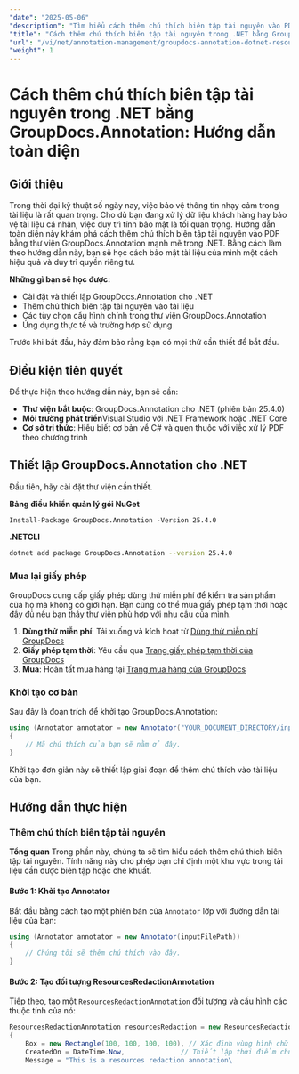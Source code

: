 ```yaml
---
"date": "2025-05-06"
"description": "Tìm hiểu cách thêm chú thích biên tập tài nguyên vào PDF bằng GroupDocs.Annotation cho .NET. Bảo vệ thông tin nhạy cảm và tăng cường bảo mật tài liệu bằng hướng dẫn chi tiết này."
"title": "Cách thêm chú thích biên tập tài nguyên trong .NET bằng GroupDocs.Annotation&#58; Hướng dẫn toàn diện"
"url": "/vi/net/annotation-management/groupdocs-annotation-dotnet-resource-redaction/"
"weight": 1
---
```


# Cách thêm chú thích biên tập tài nguyên trong .NET bằng GroupDocs.Annotation: Hướng dẫn toàn diện

## Giới thiệu

Trong thời đại kỹ thuật số ngày nay, việc bảo vệ thông tin nhạy cảm trong tài liệu là rất quan trọng. Cho dù bạn đang xử lý dữ liệu khách hàng hay bảo vệ tài liệu cá nhân, việc duy trì tính bảo mật là tối quan trọng. Hướng dẫn toàn diện này khám phá cách thêm chú thích biên tập tài nguyên vào PDF bằng thư viện GroupDocs.Annotation mạnh mẽ trong .NET. Bằng cách làm theo hướng dẫn này, bạn sẽ học cách bảo mật tài liệu của mình một cách hiệu quả và duy trì quyền riêng tư.

**Những gì bạn sẽ học được:**
- Cài đặt và thiết lập GroupDocs.Annotation cho .NET
- Thêm chú thích biên tập tài nguyên vào tài liệu
- Các tùy chọn cấu hình chính trong thư viện GroupDocs.Annotation
- Ứng dụng thực tế và trường hợp sử dụng

Trước khi bắt đầu, hãy đảm bảo rằng bạn có mọi thứ cần thiết để bắt đầu.

## Điều kiện tiên quyết

Để thực hiện theo hướng dẫn này, bạn sẽ cần:

- **Thư viện bắt buộc**: GroupDocs.Annotation cho .NET (phiên bản 25.4.0)
- **Môi trường phát triển**Visual Studio với .NET Framework hoặc .NET Core
- **Cơ sở tri thức**: Hiểu biết cơ bản về C# và quen thuộc với việc xử lý PDF theo chương trình

## Thiết lập GroupDocs.Annotation cho .NET

Đầu tiên, hãy cài đặt thư viện cần thiết.

**Bảng điều khiển quản lý gói NuGet**
```shell
Install-Package GroupDocs.Annotation -Version 25.4.0
```

**\.NETCLI**
```bash
dotnet add package GroupDocs.Annotation --version 25.4.0
```

### Mua lại giấy phép

GroupDocs cung cấp giấy phép dùng thử miễn phí để kiểm tra sản phẩm của họ mà không có giới hạn. Bạn cũng có thể mua giấy phép tạm thời hoặc đầy đủ nếu bạn thấy thư viện phù hợp với nhu cầu của mình.

1. **Dùng thử miễn phí**: Tải xuống và kích hoạt từ [Dùng thử miễn phí GroupDocs](https://releases.groupdocs.com/annotation/net/)
2. **Giấy phép tạm thời**: Yêu cầu qua [Trang giấy phép tạm thời của GroupDocs](https://purchase.groupdocs.com/temporary-license/)
3. **Mua**: Hoàn tất mua hàng tại [Trang mua hàng của GroupDocs](https://purchase.groupdocs.com/buy)

### Khởi tạo cơ bản

Sau đây là đoạn trích để khởi tạo GroupDocs.Annotation:

```csharp
using (Annotator annotator = new Annotator("YOUR_DOCUMENT_DIRECTORY/input.pdf"))
{
    // Mã chú thích của bạn sẽ nằm ở đây.
}
```

Khởi tạo đơn giản này sẽ thiết lập giai đoạn để thêm chú thích vào tài liệu của bạn.

## Hướng dẫn thực hiện

### Thêm chú thích biên tập tài nguyên

**Tổng quan**
Trong phần này, chúng ta sẽ tìm hiểu cách thêm chú thích biên tập tài nguyên. Tính năng này cho phép bạn chỉ định một khu vực trong tài liệu cần được biên tập hoặc che khuất.

#### Bước 1: Khởi tạo Annotator
Bắt đầu bằng cách tạo một phiên bản của `Annotator` lớp với đường dẫn tài liệu của bạn:

```csharp
using (Annotator annotator = new Annotator(inputFilePath))
{
    // Chúng tôi sẽ thêm chú thích vào đây.
}
```

#### Bước 2: Tạo đối tượng ResourcesRedactionAnnotation
Tiếp theo, tạo một `ResourcesRedactionAnnotation` đối tượng và cấu hình các thuộc tính của nó:

```csharp
ResourcesRedactionAnnotation resourcesRedaction = new ResourcesRedactionAnnotation
{
    Box = new Rectangle(100, 100, 100, 100), // Xác định vùng hình chữ nhật để biên tập
    CreatedOn = DateTime.Now,              // Thiết lập thời điểm chú thích này được tạo
    Message = "This is a resources redaction annotation\